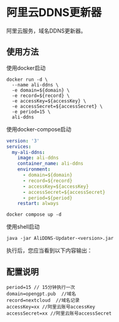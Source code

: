 # 阿里云DDNS更新器

阿里云服务，域名DDNS更新器。

## 使用方法

使用docker启动
```shell
docker run -d \
  --name ali-ddns \
  -e domain=${domain} \
  -e record=${record} \
  -e accessKey=${accessKey} \
  -e accessSecret=${accessSecret} \
  -e period=15 \
  ali-ddns
```
使用docker-compose启动
```yaml
version: '3'
services:
  my-ali-ddns:
    image: ali-ddns
    container_name: ali-ddns
    environment:
      - domain=${domain}
      - record=${record}
      - accessKey=${accessKey}
      - accessSecret=${accessSecret}
      - period=${period}
    restart: always
```
```shell
docker compose up -d
```
使用shell启动

```shell
java -jar AliDDNS-Updater-<version>.jar
```

执行后，您应当看到以下内容输出：



## 配置说明

```
period=15 // 15分钟执行一次
domain=opengpt.pub  //域名
record=nextcloud  //域名记录
accessKey=xx //阿里云账号accessKey
accessSecret=xx //阿里云账号accessSecret
```

